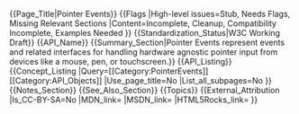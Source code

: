 {{Page_Title|Pointer Events}}
{{Flags
|High-level issues=Stub, Needs Flags, Missing Relevant Sections
|Content=Incomplete, Cleanup, Compatibility Incomplete, Examples Needed
}}
{{Standardization_Status|W3C Working Draft}}
{{API_Name}}
{{Summary_Section|Pointer Events represent events and related interfaces for handling hardware agnostic pointer input from devices like a mouse, pen, or touchscreen.}}
{{API_Listing}}
{{Concept_Listing
|Query=[[Category:PointerEvents]][[Category:API_Objects]]
|Use_page_title=No
|List_all_subpages=No
}}
{{Notes_Section}}
{{See_Also_Section}}
{{Topics}}
{{External_Attribution
|Is_CC-BY-SA=No
|MDN_link=
|MSDN_link=
|HTML5Rocks_link=
}}